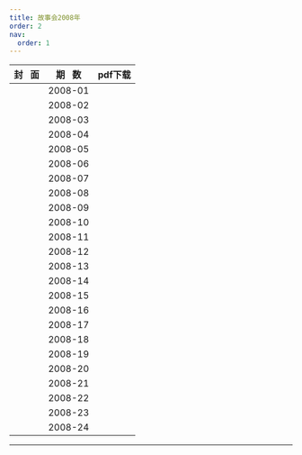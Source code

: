 ```yaml
---
title: 故事会2008年
order: 2
nav:
  order: 1
---
```

| 封   面 | 期   数 | pdf下载 |
| :-------: | :-------: | :-----: |
|          |  2008-01  |        |
|          |  2008-02  |        |
|          |  2008-03  |        |
|          |  2008-04  |        |
|          |  2008-05  |        |
|          |  2008-06  |        |
|          |  2008-07  |        |
|          |  2008-08  |        |
|          |  2008-09  |        |
|          |  2008-10  |        |
|          |  2008-11  |        |
|          |  2008-12  |        |
|          |  2008-13  |        |
|          |  2008-14  |        |
|          |  2008-15  |        |
|          |  2008-16  |        |
|          |  2008-17  |        |
|          |  2008-18  |        |
|          |  2008-19  |        |
|          |  2008-20  |        |
|          |  2008-21  |        |
|          |  2008-22  |        |
|          |  2008-23  |        |
|          |  2008-24  |        |

---
